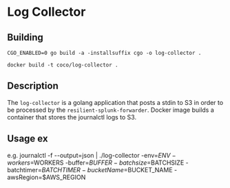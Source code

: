 # Log Collector

## Building
```
CGO_ENABLED=0 go build -a -installsuffix cgo -o log-collector .

docker build -t coco/log-collector .
```

## Description
The `log-collector` is a golang application that posts a stdin to S3 in order to be processed by the `resilient-splunk-forwarder`.
Docker image builds a container that stores the journalctl logs to S3.
 
## Usage ex
e.g. journalctl -f --output=json | ./log-collector -env=$ENV -workers=$WORKERS -buffer=$BUFFER -batchsize=$BATCHSIZE -batchtimer=$BATCHTIMER -bucketName=$BUCKET_NAME -awsRegion=$AWS_REGION
